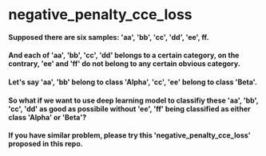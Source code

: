 # negative_penalty_cce_loss

#### Supposed there are six samples: 'aa', 'bb', 'cc', 'dd', 'ee', ff. 

#### And each of 'aa', 'bb', 'cc', 'dd' belongs to a certain category, on the contrary, 'ee' and 'ff' do not belong to any certain obvious category. 

#### Let's say 'aa', 'bb' belong to class 'Alpha', 'cc', 'ee' belong to class 'Beta'.

#### So what if we want to use deep learning model to classifiy these 'aa', 'bb', 'cc', 'dd' as good as possibile without 'ee', 'ff' being classified as either class 'Alpha' or 'Beta'?

#### If you have similar problem, please try this 'negative_penalty_cce_loss' proposed in this repo.
